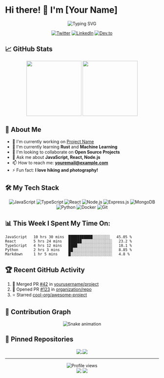 # Hi there! 👋 I'm [Your Name]

<div align="center">
  <img src="https://readme-typing-svg.herokuapp.com?font=Fira+Code&pause=1000&color=2E97F7&center=true&vCenter=true&width=435&lines=Full+Stack+Developer;Open+Source+Enthusiast;Always+Learning+New+Things" alt="Typing SVG" />
</div>

<p align="center">
  <a href="https://twitter.com/yourusername"><img src="https://img.shields.io/badge/Twitter-1DA1F2?style=for-the-badge&logo=twitter&logoColor=white" alt="Twitter"/></a>
  <a href="https://linkedin.com/in/yourusername"><img src="https://img.shields.io/badge/LinkedIn-0077B5?style=for-the-badge&logo=linkedin&logoColor=white" alt="LinkedIn"/></a>
  <a href="https://dev.to/yourusername"><img src="https://img.shields.io/badge/dev.to-0A0A0A?style=for-the-badge&logo=dev.to&logoColor=white" alt="Dev.to"/></a>
</p>

## 📈 GitHub Stats

<div align="center">
  <img height="180em" src="https://github-readme-stats.vercel.app/api?username=yourusername&show_icons=true&theme=tokyonight&include_all_commits=true&count_private=true"/>
  <img height="180em" src="https://github-readme-stats.vercel.app/api/top-langs/?username=yourusername&layout=compact&langs_count=7&theme=tokyonight"/>
</div>

## 🚀 About Me

- 🔭 I'm currently working on [Project Name](https://github.com/yourusername/project)
- 🌱 I'm currently learning **Rust** and **Machine Learning**
- 👯 I'm looking to collaborate on **Open Source Projects**
- 💬 Ask me about **JavaScript, React, Node.js**
- 📫 How to reach me: **youremail@example.com**
- ⚡ Fun fact: **I love hiking and photography!**

## 🛠️ My Tech Stack

<div align="center">
  <img src="https://img.shields.io/badge/JavaScript-F7DF1E?style=for-the-badge&logo=javascript&logoColor=black" alt="JavaScript"/>
  <img src="https://img.shields.io/badge/TypeScript-007ACC?style=for-the-badge&logo=typescript&logoColor=white" alt="TypeScript"/>
  <img src="https://img.shields.io/badge/React-20232A?style=for-the-badge&logo=react&logoColor=61DAFB" alt="React"/>
  <img src="https://img.shields.io/badge/Node.js-339933?style=for-the-badge&logo=nodedotjs&logoColor=white" alt="Node.js"/>
  <img src="https://img.shields.io/badge/Express.js-000000?style=for-the-badge&logo=express&logoColor=white" alt="Express.js"/>
  <img src="https://img.shields.io/badge/MongoDB-4EA94B?style=for-the-badge&logo=mongodb&logoColor=white" alt="MongoDB"/>
  <img src="https://img.shields.io/badge/Python-3776AB?style=for-the-badge&logo=python&logoColor=white" alt="Python"/>
  <img src="https://img.shields.io/badge/Docker-2CA5E0?style=for-the-badge&logo=docker&logoColor=white" alt="Docker"/>
  <img src="https://img.shields.io/badge/Git-F05032?style=for-the-badge&logo=git&logoColor=white" alt="Git"/>
</div>

## 📊 This Week I Spent My Time On:

<!--START_SECTION:waka-->
```text
JavaScript   10 hrs 30 mins  ███████████░░░░░░░░   45.05 % 
React        5 hrs 24 mins   ██████░░░░░░░░░░░░░░   23.2 % 
TypeScript   4 hrs 12 mins   ████░░░░░░░░░░░░░░░░   18.1 % 
Python       2 hrs 3 mins    ██░░░░░░░░░░░░░░░░░░   8.85 % 
Markdown     1 hr 5 mins     █░░░░░░░░░░░░░░░░░░░   4.8 % 
```
<!--END_SECTION:waka-->

## 🏆 Recent GitHub Activity

<!--START_SECTION:activity-->
1. 🎉 Merged PR [#42](https://github.com/yourusername/project/pull/42) in [yourusername/project](https://github.com/yourusername/project)
2. 💪 Opened PR [#123](https://github.com/organization/repo/pull/123) in [organization/repo](https://github.com/organization/repo)
3. ⭐ Starred [cool-org/awesome-project](https://github.com/cool-org/awesome-project)
<!--END_SECTION:activity-->

## 🐍 Contribution Graph

<div align="center">
  <img src="https://github.com/yourusername/yourusername/blob/output/github-contribution-grid-snake.svg" alt="Snake animation" />
</div>

## 📌 Pinned Repositories

<div align="center">
  <a href="https://github.com/yourusername/project1">
    <img align="center" src="https://github-readme-stats.vercel.app/api/pin/?username=yourusername&repo=project1&theme=tokyonight" />
  </a>
  <a href="https://github.com/yourusername/project2">
    <img align="center" src="https://github-readme-stats.vercel.app/api/pin/?username=yourusername&repo=project2&theme=tokyonight" />
  </a>
</div>

---

<div align="center">
  <img src="https://komarev.com/ghpvc/?username=yourusername&label=Profile%20views&color=0e75b6&style=flat" alt="Profile views" />
</div>

<div align="center">
  <img src="https://forthebadge.com/images/badges/built-with-love.svg" />
  <img src="https://forthebadge.com/images/badges/powered-by-coffee.svg" />
</div>
